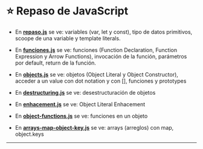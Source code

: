 # :star: Repaso de JavaScript

- En [**repaso.js**](https://github.com/eugenia1984/React-la-guia-completa/blob/main/repaso_js/repaso.js) se ve: variables (var, let y const), tipo de datos primitivos, scoope de una variable y template literals.

- En [**funciones.js**](https://github.com/eugenia1984/React-la-guia-completa/blob/main/repaso_js/funciones.js) se ve: funciones (Function Declaration, Function Expression y Arrow Functions), invocación de la función, parámetros por default, return de la función.

- En [**objects.js**](https://github.com/eugenia1984/React-la-guia-completa/blob/main/repaso_js/objects.js) se ve: objetos (Object Literal y Object Constructor), acceder a un value con dot notation y con [], funciones y prototypes

- En [**destructuring.js**](https://github.com/eugenia1984/React-la-guia-completa/blob/main/repaso_js/destructuring.js) se ve: desestructuración de objetos

- En [**enhacement.js**](https://github.com/eugenia1984/React-la-guia-completa/blob/main/repaso_js/enhacement.js) se ve: Object Literal Enhacement

- En [**object-functions.js**](https://github.com/eugenia1984/React-la-guia-completa/blob/main/repaso_js/object-function.js) se ve: funciones en un objeto

- En [**arrays-map-object-key.js**](https://github.com/eugenia1984/React-la-guia-completa/blob/main/repaso_js/arrays-map-object-key.js) se ve: arrays (arreglos) con map, object.keys

---
